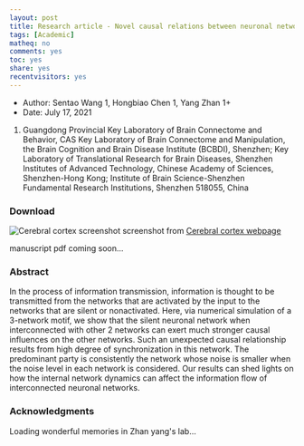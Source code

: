 ```yaml
---
layout: post 
title: Research article - Novel causal relations between neuronal networks due to synchronization
tags: [Academic]
matheq: no
comments: yes
toc: yes
share: yes
recentvisitors: yes
---
```


- Author: Sentao Wang 1, Hongbiao Chen 1, Yang Zhan 1+
- Date: July 17, 2021

1. Guangdong Provincial Key Laboratory of Brain Connectome and Behavior, CAS Key Laboratory of Brain Connectome and Manipulation, the Brain Cognition and Brain Disease Institute (BCBDI), Shenzhen;
Key Laboratory of Translational Research for Brain Diseases, Shenzhen Institutes of Advanced Technology, Chinese Academy of Sciences, Shenzhen-Hong Kong;
Institute of Brain Science-Shenzhen Fundamental Research Institutions, Shenzhen 518055, China

### Download

![Cerebral cortex screenshot](/media/pictures/2021_article_cerebralcortex_screenshot.jpg)
screenshot from [Cerebral cortex webpage](https://academic.oup.com/cercor/advance-article-abstract/doi/10.1093/cercor/bhab219/6323196)

manuscript pdf coming soon...

### Abstract

In the process of information transmission, information is thought to be transmitted from the networks that are activated by the input to the networks that are silent or nonactivated. Here, via numerical simulation of a 3-network motif, we show that the silent neuronal network when interconnected with other 2 networks can exert much stronger causal influences on the other networks. Such an unexpected causal relationship results from high degree of synchronization in this network. The predominant party is consistently the network whose noise is smaller when the noise level in each network is considered. Our results can shed lights on how the internal network dynamics can affect the information flow of interconnected neuronal networks.

### Acknowledgments

Loading wonderful memories in Zhan yang's lab... 